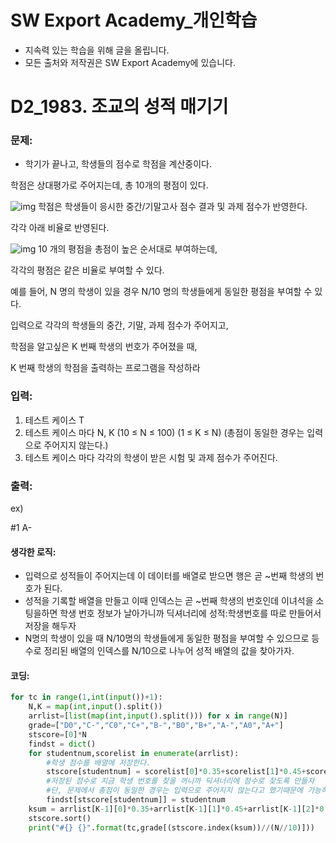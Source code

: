 # SW Export Academy_개인학습

- 지속력 있는 학습을 위해 글을 올립니다.
- 모든 출처와 저작권은 SW Export Academy에 있습니다.

[^출처]: https://www.swexpertacademy.com/





# D2_1983. 조교의 성적 매기기

### 문제:

-  학기가 끝나고, 학생들의 점수로 학점을 계산중이다.

  학점은 상대평가로 주어지는데, 총 10개의 평점이 있다.

  ![img](https://www.swexpertacademy.com/main/common/fileDownload.do?downloadType=CKEditorImages&fileId=AV5PwefKAc8DFAUq)
  학점은 학생들이 응시한 중간/기말고사 점수 결과 및 과제 점수가 반영한다.

  각각 아래 비율로 반영된다.

  ![img](https://www.swexpertacademy.com/main/common/fileDownload.do?downloadType=CKEditorImages&fileId=AV5PwkKKAdEDFAUq)
  10 개의 평점을 총점이 높은 순서대로 부여하는데,

  각각의 평점은 같은 비율로 부여할 수 있다.

  예를 들어, N 명의 학생이 있을 경우 N/10 명의 학생들에게 동일한 평점을 부여할 수 있다.

  입력으로 각각의 학생들의 중간, 기말, 과제 점수가 주어지고,

  학점을 알고싶은 K 번째 학생의 번호가 주어졌을 때,

  K 번째 학생의 학점을 출력하는 프로그램을 작성하라  


### 입력:

1. 테스트 케이스 T
2. 테스트 케이스 마다 N, K      (10 ≤ N ≤ 100)    (1 ≤ K ≤ N)  (총점이 동일한 경우는 입력으로 주어지지 않는다.)
3. 테스트 케이스 마다 각각의 학생이 받은 시험 및 과제 점수가 주어진다.



### 출력:

ex)

#1 A-



#### 생각한 로직:

- 입력으로 성적들이 주어지는데 이 데이터를 배열로 받으면 행은 곧 ~번째 학생의 번호가 된다.
- 성적을 기록할 배열을 만들고 이때 인덱스는 곧 ~번째 학생의 번호인데 이녀석을 소팅을하면 학생 번호 정보가 날아가니까 딕셔너리에 성적:학생번호를 따로 만들어서 저장을 해두자
- N명의 학생이 있을 때 N/10명의 학생들에게 동일한 평점을 부여할 수 있으므로 등수로 정리된 배열의 인덱스를 N/10으로 나누어 성적 배열의 값을 찾아가자.



#### 코딩:

```python
for tc in range(1,int(input())+1):
    N,K = map(int,input().split())
    arrlist=[list(map(int,input().split())) for x in range(N)]
    grade=["D0","C-","C0","C+","B-","B0","B+","A-","A0","A+"]
    stscore=[0]*N
    findst = dict()
    for studentnum,scorelist in enumerate(arrlist):
        #학생 점수를 배열에 저장한다.
        stscore[studentnum] = scorelist[0]*0.35+scorelist[1]*0.45+scorelist[2]*0.2
        #저장된 점수로 지금 학생 번호를 찾을 꺼니까 딕셔너리에 점수로 찾도록 만들자
        #단, 문제에서 총점이 동일한 경우는 입력으로 주어지지 않는다고 했기때문에 가능하다.
        findst[stscore[studentnum]] = studentnum
    ksum = arrlist[K-1][0]*0.35+arrlist[K-1][1]*0.45+arrlist[K-1][2]*0.2
    stscore.sort()
    print("#{} {}".format(tc,grade[(stscore.index(ksum))//(N//10)]))



        
```



